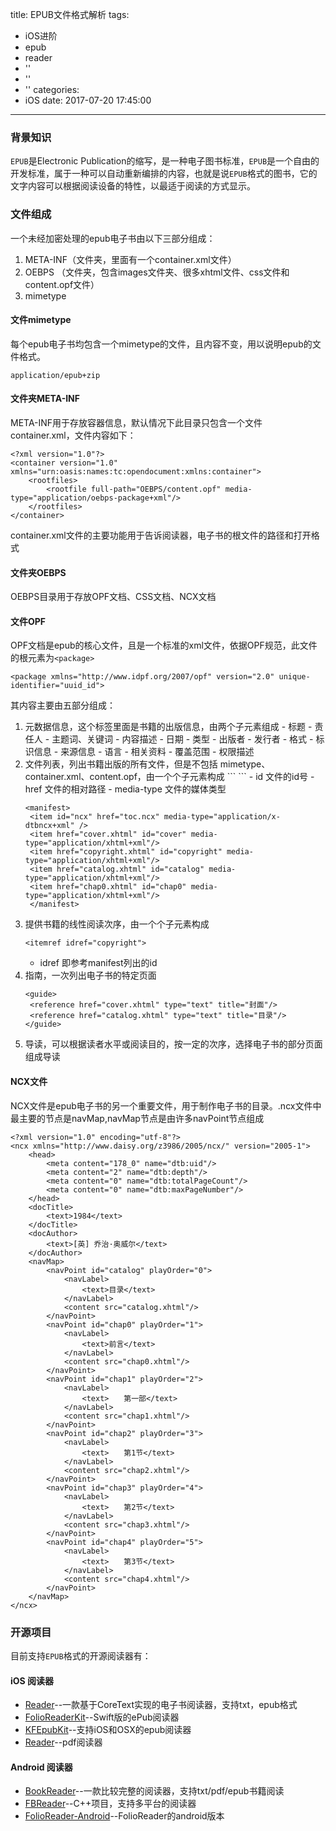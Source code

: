 title: EPUB文件格式解析
tags:
  - iOS进阶
  - epub
  - reader
  - ''
  - ''
  - ''
categories:
  - iOS
date: 2017-07-20 17:45:00
---

### 背景知识

`EPUB`是Electronic Publication的缩写，是一种电子图书标准，`EPUB`是一个自由的开发标准，属于一种可以自动重新编排的内容，也就是说`EPUB`格式的图书，它的文字内容可以根据阅读设备的特性，以最适于阅读的方式显示。

### 文件组成

一个未经加密处理的epub电子书由以下三部分组成：

1. META-INF（文件夹，里面有一个container.xml文件）
2. OEBPS （文件夹，包含images文件夹、很多xhtml文件、css文件和content.opf文件）
3. mimetype

#### 文件mimetype
每个epub电子书均包含一个mimetype的文件，且内容不变，用以说明epub的文件格式。
```
application/epub+zip
```

#### 文件夹META-INF
META-INF用于存放容器信息，默认情况下此目录只包含一个文件container.xml，文件内容如下：
```
<?xml version="1.0"?>
<container version="1.0" xmlns="urn:oasis:names:tc:opendocument:xmlns:container">
    <rootfiles>
        <rootfile full-path="OEBPS/content.opf" media-type="application/oebps-package+xml"/>
    </rootfiles>
</container>
```
container.xml文件的主要功能用于告诉阅读器，电子书的根文件的路径和打开格式

#### 文件夹OEBPS

OEBPS目录用于存放OPF文档、CSS文档、NCX文档

#### 文件OPF
OPF文档是epub的核心文件，且是一个标准的xml文件，依据OPF规范，此文件的根元素为`<package>`
```
<package xmlns="http://www.idpf.org/2007/opf" version="2.0" unique-identifier="uuid_id">
```
其内容主要由五部分组成：

1. <metadata>
   元数据信息，这个标签里面是书籍的出版信息，由两个子元素组成
   - <dc-title> 标题
   - <dc-creator> 责任人
   - <dc-subject> 主题词、关键词
   - <dc-descributor> 内容描述
   - <dc-date> 日期
   - <dc-type> 类型
   - <dc-publisher> 出版者
   - <dc-contributor> 发行者
   - <dc-format> 格式
   - <dc-identifier> 标识信息
   - <dc-source> 来源信息
   - <dc-language> 语言
   - <dc-relation> 相关资料
   - <dc-coverage> 覆盖范围
   - <dc-rights> 权限描述
   
2. <manifest>
   文件列表，列出书籍出版的所有文件，但是不包括 mimetype、container.xml、content.opf，由一个个子元素构成
   ```
   <item id="" href="" media-type="">
   ```
   - id 文件的id号
   - href 文件的相对路径
   - media-type 文件的媒体类型
   
   ```
   <manifest>
    <item id="ncx" href="toc.ncx" media-type="application/x-dtbncx+xml" />
    <item href="cover.xhtml" id="cover" media-type="application/xhtml+xml"/>
    <item href="copyright.xhtml" id="copyright" media-type="application/xhtml+xml"/>
    <item href="catalog.xhtml" id="catalog" media-type="application/xhtml+xml"/>
    <item href="chap0.xhtml" id="chap0" media-type="application/xhtml+xml"/>
    </manifest>
   
   ```
   
3. <spine toc="ncx">
   
   提供书籍的线性阅读次序，由一个个子元素构成
   ```
   <itemref idref="copyright">
   ```
   - idref 即参考manifest列出的id
   
4. <guide>
   指南，一次列出电子书的特定页面

   ```
   <guide>
    <reference href="cover.xhtml" type="text" title="封面"/>
    <reference href="catalog.xhtml" type="text" title="目录"/>
   </guide>
   ```
5. <tour>
    导读，可以根据读者水平或阅读目的，按一定的次序，选择电子书的部分页面组成导读


#### NCX文件

NCX文件是epub电子书的另一个重要文件，用于制作电子书的目录。.ncx文件中最主要的节点是navMap,navMap节点是由许多navPoint节点组成

```
<?xml version="1.0" encoding="utf-8"?>
<ncx xmlns="http://www.daisy.org/z3986/2005/ncx/" version="2005-1">
    <head>
        <meta content="178_0" name="dtb:uid"/>
        <meta content="2" name="dtb:depth"/>
        <meta content="0" name="dtb:totalPageCount"/>
        <meta content="0" name="dtb:maxPageNumber"/>
    </head>
    <docTitle>
        <text>1984</text>
    </docTitle>
    <docAuthor>
        <text>[英] 乔治·奥威尔</text>
    </docAuthor>
    <navMap>
        <navPoint id="catalog" playOrder="0">
            <navLabel>
                <text>目录</text>
            </navLabel>
            <content src="catalog.xhtml"/>
        </navPoint>
        <navPoint id="chap0" playOrder="1">
            <navLabel>
                <text>前言</text>
            </navLabel>
            <content src="chap0.xhtml"/>
        </navPoint>
        <navPoint id="chap1" playOrder="2">
            <navLabel>
                <text>　　第一部</text>
            </navLabel>
            <content src="chap1.xhtml"/>
        </navPoint>
        <navPoint id="chap2" playOrder="3">
            <navLabel>
                <text>　　第1节</text>
            </navLabel>
            <content src="chap2.xhtml"/>
        </navPoint>
        <navPoint id="chap3" playOrder="4">
            <navLabel>
                <text>　　第2节</text>
            </navLabel>
            <content src="chap3.xhtml"/>
        </navPoint>
        <navPoint id="chap4" playOrder="5">
            <navLabel>
                <text>　　第3节</text>
            </navLabel>
            <content src="chap4.xhtml"/>
        </navPoint>
    </navMap>
</ncx>
```

### 开源项目

目前支持`EPUB`格式的开源阅读器有：

#### iOS 阅读器

- [Reader](https://github.com/GGGHub/Reader)--一款基于CoreText实现的电子书阅读器，支持txt，epub格式
- [FolioReaderKit](https://github.com/FolioReader/FolioReaderKit)--Swift版的ePub阅读器
- [KFEpubKit](https://github.com/ricobeck/KFEpubKit)--支持iOS和OSX的epub阅读器
- [Reader](https://github.com/vfr/Reader)--pdf阅读器

#### Android 阅读器

- [BookReader](https://github.com/JustWayward/BookReader)--一款比较完整的阅读器，支持txt/pdf/epub书籍阅读
- [FBReader](https://github.com/geometer/FBReader)--C++项目，支持多平台的阅读器
- [FolioReader-Android](https://github.com/FolioReader/FolioReader-Android)--FolioReader的android版本

